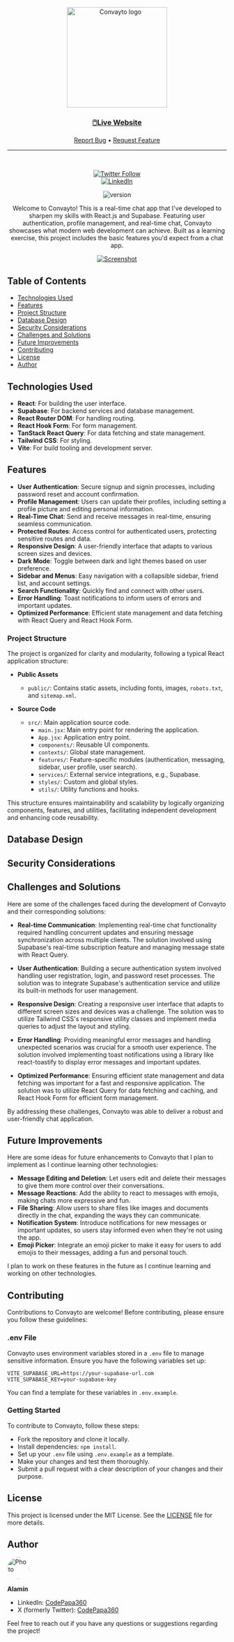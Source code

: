 <div align="center">

  <img src="./public/images/convayto-logo.png" alt="Convayto logo" width="230" height="auto">

  <!-- <h1>Convayto</h1> -->

  <h3>
    <a href="https://convayto.vercel.app">
      <strong>🖱️Live Website</strong>
    </a>
  </h3>

  <div align="center">
    <a href="https://github.com/CodePapa360/Convayto/issues">Report Bug</a>
    •
    <a href="https://github.com/CodePapa360/Convayto/pulls">Request Feature</a>
  </div>

  <hr>

</div>

<!-- Badges -->
<div align="center">
<br/>

[![Twitter Follow](https://img.shields.io/twitter/follow/CodePapa360?style=social&logo=x)](https://x.com/CodePapa360)  
[![LinkedIn](https://img.shields.io/badge/LinkedIn-Connect-blue?style=social&logo=linkedin)](https://www.linkedin.com/in/CodePapa360)

![version](https://img.shields.io/github/package-json/v/CodePapa360/Convayto?color=blue)

</div>

<!-- Brief -->
<p align="center">
Welcome to Convayto! This is a real-time chat app that I've developed to sharpen my skills with React.js and Supabase. Featuring user authentication, profile management, and real-time chat, Convayto showcases what modern web development can achieve. Built as a learning exercise, this project includes the basic features you'd expect from a chat app.
</p>

<!-- Screenshot -->
<a align="center" href="https://convayto.vercel.app">

![Screenshot](./public/images/convayto-mockup.jpg)

</a>

## Table of Contents

- [Technologies Used](#technologies-used)
- [Features](#features)
- [Project Structure](#project-structure)
- [Database Design](#database-design)
- [Security Considerations](#security-considerations)
- [Challenges and Solutions](#challenges-and-solutions)
- [Future Improvements](#future-improvements)
- [Contributing](#contributing)
- [License](#license)
- [Author](#author)

## Technologies Used

- **React**: For building the user interface.
- **Supabase**: For backend services and database management.
- **React Router DOM**: For handling routing.
- **React Hook Form**: For form management.
- **TanStack React Query**: For data fetching and state management.
- **Tailwind CSS**: For styling.
- **Vite**: For build tooling and development server.

## Features

- **User Authentication**: Secure signup and signin processes, including password reset and account confirmation.
- **Profile Management**: Users can update their profiles, including setting a profile picture and editing personal information.
- **Real-Time Chat**: Send and receive messages in real-time, ensuring seamless communication.
- **Protected Routes**: Access control for authenticated users, protecting sensitive routes and data.
- **Responsive Design**: A user-friendly interface that adapts to various screen sizes and devices.
- **Dark Mode**: Toggle between dark and light themes based on user preference.
- **Sidebar and Menus**: Easy navigation with a collapsible sidebar, friend list, and account settings.
- **Search Functionality**: Quickly find and connect with other users.
- **Error Handling**: Toast notifications to inform users of errors and important updates.
- **Optimized Performance**: Efficient state management and data fetching with React Query and React Hook Form.

### Project Structure

The project is organized for clarity and modularity, following a typical React application structure:

- **Public Assets**
  - `public/`: Contains static assets, including fonts, images, `robots.txt`, and `sitemap.xml`.

- **Source Code**
  - `src/`: Main application source code.
    - `main.jsx`: Main entry point for rendering the application.
    - `App.jsx`: Application entry point.
    - `components/`: Reusable UI components.
    - `contexts/`: Global state management.
    - `features/`: Feature-specific modules (authentication, messaging, sidebar, user profile, user search).
    - `services/`: External service integrations, e.g., Supabase.
    - `styles/`: Custom and global styles.
    - `utils/`: Utility functions and hooks.

This structure ensures maintainability and scalability by logically organizing components, features, and utilities, facilitating independent development and enhancing code reusability.

## Database Design

## Security Considerations

## Challenges and Solutions

Here are some of the challenges faced during the development of Convayto and their corresponding solutions:

- **Real-time Communication**: Implementing real-time chat functionality required handling concurrent updates and ensuring message synchronization across multiple clients. The solution involved using Supabase's real-time subscription feature and managing message state with React Query.

- **User Authentication**: Building a secure authentication system involved handling user registration, login, and password reset processes. The solution was to integrate Supabase's authentication service and utilize its built-in methods for user management.

- **Responsive Design**: Creating a responsive user interface that adapts to different screen sizes and devices was a challenge. The solution was to utilize Tailwind CSS's responsive utility classes and implement media queries to adjust the layout and styling.

- **Error Handling**: Providing meaningful error messages and handling unexpected scenarios was crucial for a smooth user experience. The solution involved implementing toast notifications using a library like react-toastify to display error messages and important updates.

- **Optimized Performance**: Ensuring efficient state management and data fetching was important for a fast and responsive application. The solution was to utilize React Query for data fetching and caching, and React Hook Form for efficient form management.

By addressing these challenges, Convayto was able to deliver a robust and user-friendly chat application.

## Future Improvements

Here are some ideas for future enhancements to Convayto that I plan to implement as I continue learning other technologies:

- **Message Editing and Deletion**: Let users edit and delete their messages to give them more control over their conversations.
- **Message Reactions**: Add the ability to react to messages with emojis, making chats more expressive and fun.
- **File Sharing**: Allow users to share files like images and documents directly in the chat, expanding the ways they can communicate.
- **Notification System**: Introduce notifications for new messages or important updates, so users stay informed even when they're not using the app.
- **Emoji Picker**: Integrate an emoji picker to make it easy for users to add emojis to their messages, adding a fun and personal touch.

I plan to work on these features in the future as I continue learning and working on other technologies.

## Contributing

Contributions to Convayto are welcome! Before contributing, please ensure you follow these guidelines:

### .env File

Convayto uses environment variables stored in a `.env` file to manage sensitive information. Ensure you have the following variables set up:

```plaintext
VITE_SUPABASE_URL=https://your-supabase-url.com
VITE_SUPABASE_KEY=your-supabase-key
```

You can find a template for these variables in `.env.example`.

### Getting Started

To contribute to Convayto, follow these steps:

- Fork the repository and clone it locally.
- Install dependencies: `npm install`.
- Set up your `.env` file using `.env.example` as a template.
- Make your changes and test them thoroughly.
- Submit a pull request with a clear description of your changes and their purpose.

## License

This project is licensed under the MIT License. See the [LICENSE](LICENSE) file for more details.

## Author

<img src="https://github.com/CodePapa360.png" alt="Photo" width="50" height="auto" style="border-radius: 50%;">

**Alamin** 

- LinkedIn: [CodePapa360](https://www.linkedin.com/in/codepapa360)
- X (formerly Twitter): [CodePapa360](https://twitter.com/CodePapa360)

Feel free to reach out if you have any questions or suggestions regarding the project!
